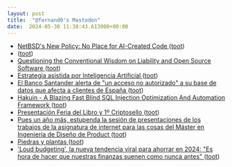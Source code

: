 ```yaml
---
layout: post
title:  "@fernand0's Mastodon"
date:  2024-05-30 11:38:43.613000+00:00
---
```

*  [NetBSD's New Policy: No Place for AI-Created Code ](https://linuxiac.com/netbsd-new-policy-prohibits-usage-of-ai-cod) ([toot](https://mastodon.social/@fernand0/112529842085015978))
*  [ ](https://masto.es/@dirp) ([toot](https://mastodon.social/@fernand0/112529716118961883))
*  [Questioning the Conventional Wisdom on Liability and Open Source Software ](https://www.lawfaremedia.org/article/questioning-the-conventional-wisdom-on-liability-and-open-source-softwar) ([toot](https://mastodon.social/@fernand0/112529654455212056))
*  [Estrategia asistida por Inteligencia Artificial  ](https://business.sngular.com/estrategia-asistida-por-ia/) ([toot](https://mastodon.social/@fernand0/112529276175896623))
*  [El Banco Santander alerta de "un acceso no autorizado" a su base de datos que afecta a clientes de España ](https://cadenaser.com/nacional/2024/05/14/el-banco-santander-alerta-de-que-han-hackeado-su-base-de-datos-y-afecta-a-clientes-de-espana-cadena-ser) ([toot](https://mastodon.social/@fernand0/112529096702515670))
*  [Hakuin - A Blazing Fast Blind SQL Injection Optimization And Automation Framework ](https://www.kitploit.com/2024/05/hakuin-blazing-fast-blind-sql-injection.htm) ([toot](https://mastodon.social/@fernand0/112528873844297333))
*  [Presentación Feria del Libro y 1º Criptosello ](https://fesofi.es/noticias/presentacion-feria-del-libro-1o-criptosello-espanol) ([toot](https://mastodon.social/@fernand0/112527527620063871))
*  [Pues un año más, estupenda la sesión de presentaciones de los trabajos de la asignatura de internet para las cosas del Máster en Ingeniería de Diseño de Product ](https://mastodon.social/@fernand0/112525727778697250) ([toot](https://mastodon.social/@fernand0/112525727778697250))
*  [Piedras y plantas ](https://www.flickr.com/photos/fernand0/53715526013) ([toot](https://mastodon.social/@fernand0/112525632008068053))
*  [&#39;Loud budgeting&#39;, la nueva tendencia viral para ahorrar en 2024: &quot;Es hora de hacer que nuestras finanzas suenen como nunca antes&quot;  ](https://www.20minutos.es/noticia/5242893/0/loud-budgeting-nueva-tendencia-viral-para-ahorrar-2024-es-hora-hacer-que-nuestras-finanzas-suenen-como-nunca-antes/) ([toot](https://mastodon.social/@fernand0/112525524755115893))
